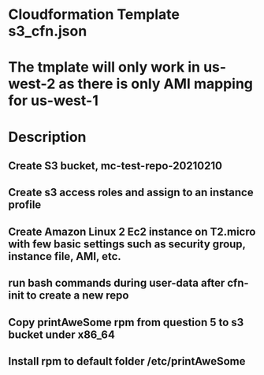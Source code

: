 # Cloudformation Template s3_cfn.json

# The tmplate will only work in us-west-2 as there is only AMI mapping for us-west-1

# Description

## Create S3 bucket, mc-test-repo-20210210

## Create s3 access roles and assign to an instance profile

## Create Amazon Linux 2 Ec2 instance on T2.micro with few basic settings such as security group, instance file, AMI, etc.

## run bash commands during user-data after cfn-init to create a new repo

## Copy printAweSome rpm from question 5 to s3 bucket under x86_64

## Install rpm to default folder /etc/printAweSome
